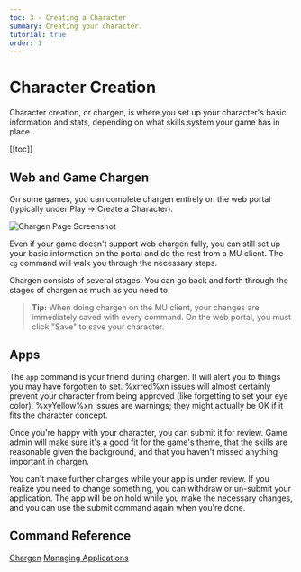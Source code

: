 ```yaml
---
toc: 3 - Creating a Character
summary: Creating your character.
tutorial: true
order: 1
---
```


# Character Creation

Character creation, or chargen, is where you set up your character's basic information and stats, depending on what skills system your game has in place.

[[toc]]

## Web and Game Chargen

On some games, you can complete chargen entirely on the web portal (typically under Play -> Create a Character).

![Chargen Page Screenshot](https://aresmush.com/images/help-images/chargen.png)

Even if your game doesn't support web chargen fully, you can still set up your basic information on the portal and do the rest from a MU client.  The `cg` command will walk you through the necessary steps.  

Chargen consists of several stages.  You can go back and forth through the stages of chargen as much as you need to.

> **Tip:** When doing chargen on the MU client, your changes are immediately saved with every command. On the web portal, you must click "Save" to save your character.

## Apps

The `app` command is your friend during chargen.  It will alert you to things you may have forgotten to set.  %xrred%xn issues will almost certainly prevent your character from being approved (like forgetting to set your eye color).  %xyYellow%xn issues are warnings; they might actually be OK if it fits the character concept.

Once you're happy with your character, you can submit it for review.  Game admin will make sure it's a good fit for the game's theme, that the skills are reasonable given the background, and that you haven't missed anything important in chargen.

You can't make further changes while your app is under review.  If you realize you need to change something, you can withdraw or un-submit your application.  The app will be on hold while you make the necessary changes, and you can use the submit command again when you're done.

## Command Reference

[Chargen](/help/cg)
[Managing Applications](/help/manage_apps)